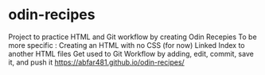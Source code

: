 # odin-recipes

Project to practice HTML and Git workflow by creating Odin Recepies
To be more specific :
Creating an HTML with no CSS (for now)
Linked Index to another HTML files
Get used to Git Workflow by adding, edit, commit, save it, and push it
https://abfar481.github.io/odin-recipes/
